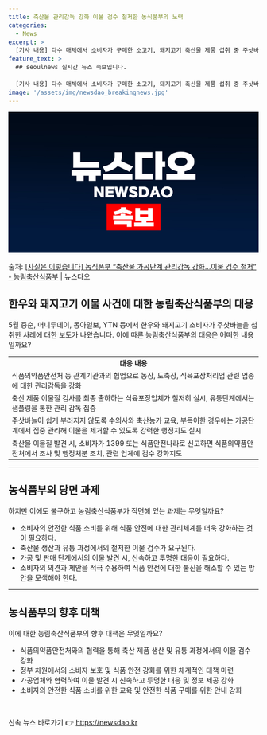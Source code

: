```yaml
---
title: 축산물 관리감독 강화 이물 검수 철저한 농식품부의 노력
categories:
  - News
excerpt: >
  [기사 내용] 다수 매체에서 소비자가 구매한 소고기, 돼지고기 축산물 제품 섭취 중 주삿바늘 추정 이물이 검…
feature_text: >
  ## seoulnews 실시간 뉴스 속보입니다.

  [기사 내용] 다수 매체에서 소비자가 구매한 소고기, 돼지고기 축산물 제품 섭취 중 주삿바늘 추정 이물이 검…
image: '/assets/img/newsdao_breakingnews.jpg'
---
```


![뉴스다오 속보](/assets/img/newsdao_breakingnews.jpg)

<p>출처: <a href="https://newsdao.kr/3840" rel="dofollow">[사실은 이렇습니다] 농식품부 “축산물 가공단계 관리감독 강화…이물 검수 철저” - 농림축산식품부</a> | 뉴스다오</p>

<h2 data-ke-size="size26">한우와 돼지고기 이물 사건에 대한 농림축산식품부의 대응</h2>
<p data-ke-size="size16">5월 중순, 머니투데이, 동아일보, YTN 등에서 한우와 돼지고기 소비자가 주삿바늘을 섭취한 사례에 대한 보도가 나왔습니다. 이에 따른 농림축산식품부의 대응은 어떠한 내용일까요?</p>

<table>
  <tr>
    <td style="text-align: center; height: 17px;"><b>대응 내용</b></td>
  </tr>
  <tr>
    <td>식품의약품안전처 등 관계기관과의 협업으로 농장, 도축장, 식육포장처리업 관련 업종에 대한 관리감독을 강화</td>
  </tr>
  <tr>
    <td>축산 제품 이물질 검사를 최종 출하하는 식육포장업체가 철저히 실시, 유통단계에서는 샘플링을 통한 관리 감독 집중</td>
  </tr>
  <tr>
    <td>주삿바늘이 쉽게 부러지지 않도록 수의사와 축산농가 교육, 부득이한 경우에는 가공단계에서 집중 관리해 이물을 제거할 수 있도록 강력한 행정지도 실시</td>
  </tr>
  <tr>
    <td>축산물 이물질 발견 시, 소비자가 1399 또는 식품안전나라로 신고하면 식품의약품안전처에서 조사 및 행정처분 조치, 관련 업계에 검수 강화지도</td>
  </tr>
</table>
<hr>

<h2 data-ke-size="size26">농식품부의 당면 과제</h2>
<p data-ke-size="size16">하지만 이에도 불구하고 농림축산식품부가 직면해 있는 과제는 무엇일까요?</p>

<ul>
  <li>소비자의 안전한 식품 소비를 위해 식품 안전에 대한 관리체계를 더욱 강화하는 것이 필요하다.</li>
  <li>축산물 생산과 유통 과정에서의 철저한 이물 검수가 요구된다.</li>
  <li>가공 및 판매 단계에서의 이물 발견 시, 신속하고 투명한 대응이 필요하다.</li>
  <li>소비자의 의견과 제안을 적극 수용하여 식품 안전에 대한 불신을 해소할 수 있는 방안을 모색해야 한다.</li>
</ul>
<hr>

<h2 data-ke-size="size26">농식품부의 향후 대책</h2>
<p data-ke-size="size16">이에 대한 농림축산식품부의 향후 대책은 무엇일까요?</p>

<ul>
  <li>식품의약품안전처와의 협력을 통해 축산 제품 생산 및 유통 과정에서의 이물 검수 강화</li>
  <li>정부 차원에서의 소비자 보호 및 식품 안전 강화를 위한 체계적인 대책 마련</li>
  <li>가공업체와 협력하여 이물 발견 시 신속하고 투명한 대응 및 정보 제공 강화</li>
  <li>소비자의 안전한 식품 소비를 위한 교육 및 안전한 식품 구매를 위한 안내 강화</li>
</ul>
<p data-ke-size="size16">&nbsp;</p> 

신속 뉴스 바로가기 👉 <a href="https://newsdao.kr" rel="dofollow">https://newsdao.kr</a>


